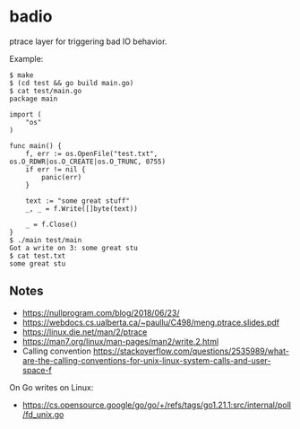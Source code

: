 # badio

ptrace layer for triggering bad IO behavior.

Example:

```
$ make
$ (cd test && go build main.go)
$ cat test/main.go
package main

import (
	"os"
)

func main() {
	f, err := os.OpenFile("test.txt", os.O_RDWR|os.O_CREATE|os.O_TRUNC, 0755)
	if err != nil {
		panic(err)
	}

	text := "some great stuff"
	_, _ = f.Write([]byte(text))

	_ = f.Close()
}
$ ./main test/main
Got a write on 3: some great stu
$ cat test.txt
some great stu
```

## Notes

* https://nullprogram.com/blog/2018/06/23/
* https://webdocs.cs.ualberta.ca/~paullu/C498/meng.ptrace.slides.pdf
* https://linux.die.net/man/2/ptrace
* https://man7.org/linux/man-pages/man2/write.2.html
* Calling convention https://stackoverflow.com/questions/2535989/what-are-the-calling-conventions-for-unix-linux-system-calls-and-user-space-f

On Go writes on Linux:
* https://cs.opensource.google/go/go/+/refs/tags/go1.21.1:src/internal/poll/fd_unix.go
